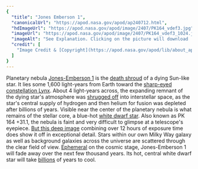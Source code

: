 ```yaml
---
{
  "title": "Jones Emberson 1",
  "canonicalUrl": "https://apod.nasa.gov/apod/ap240712.html",
  "hdImageUrl": "https://apod.nasa.gov/apod/image/2407/PK164_vdef3.jpg",
  "imageUrl": "https://apod.nasa.gov/apod/image/2407/PK164_vdef3_1024.jpg",
  "imageAlt": "See Explanation. Clicking on the picture will download  the highest resolution version available.",
  "credit": [
    "Image Credit & [Copyright](https://apod.nasa.gov/apod/lib/about_apod.html#srapply): [Team OURANOS](https://www.astrobin.com/users/Team_OURANOS/),"
  ]
}
---
```


Planetary nebula [Jones-Emberson 1](https://en.wikipedia.org/wiki/Jones-Emberson_1) is the [death shroud](https://physics.weber.edu/palen/phsx1040/lectures/lplanneb.html) of a dying Sun-like star. It lies some 1,600 light-years from Earth toward the [sharp-eyed constellation Lynx](https://websites.umich.edu/~lowbrows/guide/lynx.html). About 4 light-years across, the expanding remnant of the dying star's atmosphere was [shrugged off](https://chandra.si.edu/photo/2021/pne/animations.html) into interstellar space, as the star's central supply of hydrogen and then helium for fusion was depleted after billions of years. Visible near the center of the planetary nebula is what remains of the stellar core, a blue-hot [white dwarf star](https://ui.adsabs.harvard.edu/abs/1978PASA....3..220B/abstract). Also known as PK 164 +31.1, the nebula is faint and very difficult to glimpse at a telescope's eyepiece. [But this deep image](https://www.astrobin.com/52l8p7/) combining over 12 hours of exposure time does show it off in exceptional detail. Stars within our own Milky Way galaxy as well as background galaxies across the universe are scattered through the clear field of view. [Ephemeral](https://www.futuretimeline.net/beyond.htm) on the cosmic stage, Jones-Emberson 1 will fade away over the next few thousand years. Its hot, central white dwarf star will take [billions](https://www.futuretimeline.net/beyond-1000000.htm#12000000000) of years to cool.
